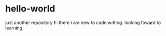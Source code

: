# hello-world
just another repository
hi there i am new to code writing.
looking foward to learning.
